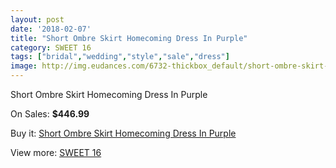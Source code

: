 ```yaml
---
layout: post
date: '2018-02-07'
title: "Short Ombre Skirt Homecoming Dress In Purple"
category: SWEET 16
tags: ["bridal","wedding","style","sale","dress"]
image: http://img.eudances.com/6732-thickbox_default/short-ombre-skirt-homecoming-dress-in-purple.jpg
---
```

Short Ombre Skirt Homecoming Dress In Purple

On Sales: **$446.99**
<a href="https://www.eudances.com/en/sweet-16/2484-short-ombre-skirt-homecoming-dress-in-purple.html"><amp-img layout="responsive" width="600" height="600" src="//img.eudances.com/6732-thickbox_default/short-ombre-skirt-homecoming-dress-in-purple.jpg" alt="Short Ombre Skirt Homecoming Dress In Purple 0" /></a>

Buy it: [Short Ombre Skirt Homecoming Dress In Purple](https://www.eudances.com/en/sweet-16/2484-short-ombre-skirt-homecoming-dress-in-purple.html "Short Ombre Skirt Homecoming Dress In Purple")

View more: [SWEET 16](https://www.eudances.com/en/18-sweet-16 "SWEET 16")